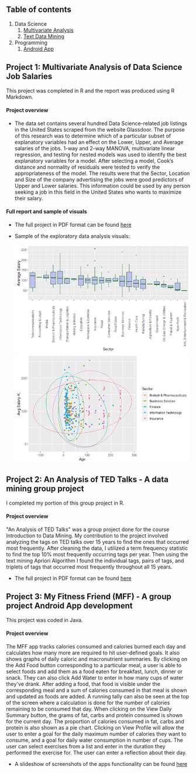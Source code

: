 ## Table of contents
1. Data Science
    1. [Multivariate Analysis](#project1)
    2. [Text Data Mining](#project2)
2. Programming
    1. [Android App](#project3)

## Project 1: Multivariate Analysis of Data Science Job Salaries <a name="project1"></a>
This project was completed in R and the report was produced using R Markdown.
#### Project overview
* The data set contains several hundred Data Science-related job listings in the United
States scraped from the website Glassdoor. The purpose of this research was to determine
which of a particular subset of explanatory variables had an effect on the Lower,
Upper, and Average salaries of the jobs. 1-way and 2-way MANOVA, multivariate linear
regression, and testing for nested models was used to identify the best explanatory
variables for a model. After selecting a model, Cook’s distance and normality of residuals
were tested to verify the appropriateness of the model. The results were that the
Sector, Location and Size of the company advertising the jobs were good predictors of
Upper and Lower salaries. This information could be used by any person seeking a job
in this field in the United States who wants to maximize their salary.
#### Full report and sample of visuals
* The full project in PDF format can be found [here](https://drive.google.com/file/d/1MU2WsG_zJHyf-Zyx4M4JnaMYkhg1RaMV/view?usp=sharing)

* Sample of the exploratory data analysis visuals:

    ![](/images/avg_salary_by_sector.png)
    ![](/images/groups_avg_salary_top5sector.png)


## Project 2: An Analysis of TED Talks - A data mining group project <a name="project2"></a>
I completed my portion of this group project in R.
#### Project overview
"An Analysis of TED Talks" was a group project done for the course Introduction to Data Mining. My contribution to the project involved analyzing the tags on TED talks over 15 years to find the ones that occurred most frequently. After cleaning the data, I utilized a term frequency statistic to find the top 10% most frequently occurring tags per year. Then using the text mining Apriori Algorithm I found the individual tags, pairs of tags, and triplets of tags that occurred most frequently throughout all 15 years.

* The full project in PDF format can be found [here](https://drive.google.com/file/d/1vzVzmsnDbTi1Ui9a2HhYrW5t8w63TjhZ/view?usp=sharing)


## Project 3: My Fitness Friend (MFF) - A group project Android App development <a name="project3"></a>
This project was coded in Java.
#### Project overview
The MFF app tracks calories consumed and calories burned each day and calculates how many more are required to hit user-defined goals. It also shows graphs of daily caloric and macronutrient summaries. By clicking on the Add Food button corresponding to a particular meal, a user is able to select foods and add them as a food eaten for breakfast, lunch, dinner or snack. They can also click Add Water to enter in how many cups of water they've drank. After adding a food, that food is visible under the corresponding meal and a sum of calories consumed in that meal is shown and updated as foods are added. A running tally can also be seen at the top of the screen where a calculation is done for the number of calories remaining to be consumed that day. When clicking on the View Daily Summary button, the grams of fat, carbs and protein consumed is shown for the current day. The proportion of calories consumed in fat, carbs and protein is also shown as a pie chart. Clicking on View Profile will allow the user to enter a goal for the daily maximum number of calories they want to consume, and a goal for daily water consumption in number of cups. The user can select exercises from a list and enter in the duration they performed the exercise for. The user can enter a reflection about their day.

* A slideshow of screenshots of the apps functionality can be found [here](https://docs.google.com/presentation/d/14rdqPG46u8UtwlY0K_J7HdgbP19w9mMMUDmOS6jC5Hw/edit?usp=sharing)
